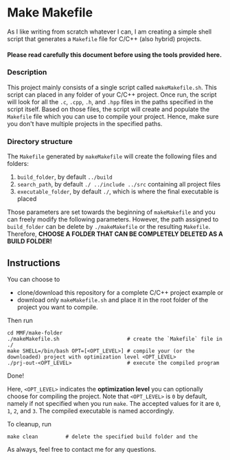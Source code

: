 # Make Makefile
As I like writing from scratch whatever I can, I am creating a simple shell script that generates a `Makefile` file for C/C++ (also hybrid) projects.

#### Please read carefully this document before using the tools provided here.

### Description
This project mainly consists of a single script called `makeMakefile.sh`. This script can placed in any folder of your C/C++ project. Once run, the script will look for all the `.c`, `.cpp`, `.h`, and `.hpp` files in the paths specified in the script itself. Based on those files, the script will create and populate the `Makefile` file which you can use to compile your project. Hence, make sure you don't have multiple projects in the specified paths.

### Directory structure
The `Makefile` generated by `makeMakefile` will create the following files and folders:

1. `build_folder`, by default `../build`
2. `search_path`, by default `./ ../include ../src` containing all project files
3. `executable_folder`, by default `./`, which is where the final executable is placed

Those parameters are set towards the beginning of `makeMakefile` and you can freely modify the following parameters. However, the path assigned to `build_folder` can be delete by `./makeMakefile` or the resulting `Makefile`. Therefore, **CHOOSE A FOLDER THAT CAN BE COMPLETELY DELETED AS A BUILD FOLDER!**

## Instructions
You can choose to

* clone/download this repository for a complete C/C++ project example or
* download only `makeMakefile.sh` and place it in the root folder of the project you want to compile. 

Then run

```
cd MMF/make-folder
./makeMakefile.sh                      # create the `Makefile` file in ./
make SHELL=/bin/bash OPT=[<OPT_LEVEL>] # compile your (or the downloaded) project with optimization level <OPT_LEVEL>
./prj-out-<OPT_LEVEL>                  # execute the compiled program
```
Done!

Here, `<OPT_LEVEL>` indicates the **optimization level** you can optionally choose for compiling the project. Note that `<OPT_LEVEL>` is `0` by default, namely if not specified when you run `make`. The accepted values for it are `0`, `1`, `2`, and `3`. The compiled executable is named accordingly.

To cleanup, run

```
make clean         # delete the specified build folder and the 
```
As always, feel free to contact me for any questions.